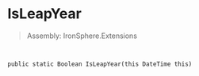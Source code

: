 ﻿

# IsLeapYear

> Assembly: IronSphere.Extensions



```


public static Boolean IsLeapYear(this DateTime this)
```
